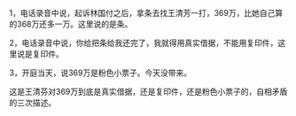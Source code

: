 1，电话录音中说，起诉林国付之后，拿条去找王清芳一打，369万，比她自己算的368万还多一万。这里说的是条。

2，电话录音中说，你给把条给我还完了，我就得用真实借据，不能用复印件，这里说是复印件。

3，开庭当天，说369万是粉色小票子。今天没带来。

这是王清芬对369万到底是真实借据，还是复印件，还是粉色小票子的，自相矛盾的三次描述。